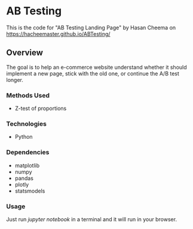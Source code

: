 # AB Testing
This is the code for "AB Testing Landing Page" by Hasan Cheema on https://hacheemaster.github.io/ABTesting/

## Overview
The goal is to help an e-commerce website understand whether it should implement a new page, stick with the old one, or continue the A/B test longer.

### Methods Used
* Z-test of proportions

### Technologies
* Python

### Dependencies
* matplotlib
* numpy
* pandas
* plotly
* statsmodels

### Usage
Just run _jupyter notebook_ in a terminal and it will run in your browser.


